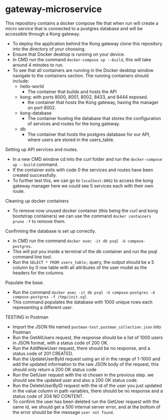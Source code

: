 # gateway-microservice
This repository contains a docker compose file that when run will create a micro service that is connected to a postgres database and will be accessible through a Kong gateway.

* To deploy the application behind the Kong gateway clone this repository into the directory of your choosing.
* Ensure that Docker desktop is running on your device. 
* In CMD run the command `docker-compose up --build`, this will take around 4 minutes to run.
* To see that all containers are running in the Docker desktop window navigate to the containers section. The running containers should include:
    - hello-world
        * The container that builds and hosts the API
    - kong: with ports 8000, 8001, 8002, 8433, and 8444 exposed.
        * the container that hosts the Kong gateway, having the manager on port 8002.
    - kong-database
        * The container hosting the database that stores the configuration of services and routes for the kong gateway.
    - db
        * The container that hosts the postgres database for our API, where users are stored in the users_table.

Setting up API services and routes.
* In a new CMD window cd into the curl folder and run the `docker-compose up --build` command.
* If the container exits with code 0 the services and routes have been created successfully.
* To further test this, we can go to `localhost:8002` to access the kong gateway manager here we could see 5 services each with their own route. 

Cleaning up docker containers
* To remove now unused docker container (this being the curl and kong bootstrap containers) we can use the command `docker containers prune -f` to remove them.

Confirming the database is set up correctly.
* In CMD run the command `docker exec -it db psql -U compose-postgres`.
* This will put you inside a terminal of the db container and run the psql command line tool. 
* Run the `SELECT * FROM users_table;` query, the output should be a 5 column by 0 row table with all attributes of the user model as the headers for the columns.

Populate the base.
* Run the command `docker exec -it db psql -U compose-postgres -d compose-postgres -f /tmp/init.sql`
* This command populates the database with 1000 unique rows each representing a different user.

TESTING in Postman
* Import the JSON file named `postman-test.postman_collection.json` into Postman 
* Run the GetAllUsers request, the response should be a list of 1000 users in JSON format, with a status code of 200 OK.
* Run the AddNewUser request, there should be no response, and a status code of 201 CREATED.
* Run the UpdateUserById request using an id in the range of 1-1000 and add the updated information to the raw JSON body of the request, this should only return a 200 OK status code  
* Run the GetUser request with the id chosen in the previous step. we should see the updated user and also a 200 OK status code.  
* Run the DeleteUserByID request with the id of the user you just updated in the value column in path variables, there should be no response and a status code of 204 NO CONTENT.
* To confirm the user has been deleted run the GetUser request with the same id, we should get a 500 internal server error, and at the bottom of the error should be the message `user not found`.


